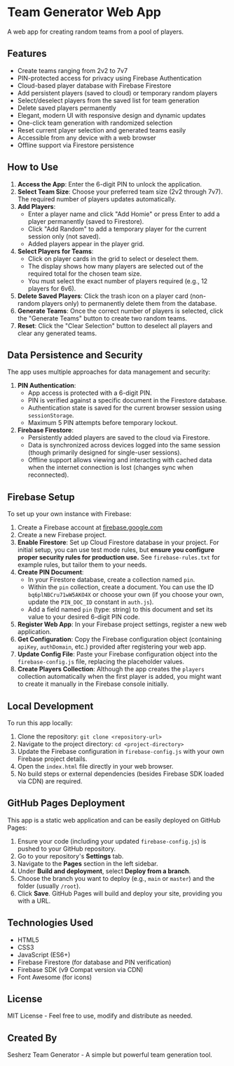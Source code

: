 # Team Generator Web App

A web app for creating random teams from a pool of players.

## Features

- Create teams ranging from 2v2 to 7v7
- PIN-protected access for privacy using Firebase Authentication
- Cloud-based player database with Firebase Firestore
- Add persistent players (saved to cloud) or temporary random players
- Select/deselect players from the saved list for team generation
- Delete saved players permanently
- Elegant, modern UI with responsive design and dynamic updates
- One-click team generation with randomized selection
- Reset current player selection and generated teams easily
- Accessible from any device with a web browser
- Offline support via Firestore persistence

## How to Use

1.  **Access the App**: Enter the 6-digit PIN to unlock the application.
2.  **Select Team Size**: Choose your preferred team size (2v2 through 7v7). The required number of players updates automatically.
3.  **Add Players**:
    - Enter a player name and click "Add Homie" or press Enter to add a player permanently (saved to Firestore).
    - Click "Add Random" to add a temporary player for the current session only (not saved).
    - Added players appear in the player grid.
4.  **Select Players for Teams**:
    - Click on player cards in the grid to select or deselect them.
    - The display shows how many players are selected out of the required total for the chosen team size.
    - You must select the exact number of players required (e.g., 12 players for 6v6).
5.  **Delete Saved Players**: Click the trash icon on a player card (non-random players only) to permanently delete them from the database.
6.  **Generate Teams**: Once the correct number of players is selected, click the "Generate Teams" button to create two random teams.
7.  **Reset**: Click the "Clear Selection" button to deselect all players and clear any generated teams.

## Data Persistence and Security

The app uses multiple approaches for data management and security:

1.  **PIN Authentication**:
    - App access is protected with a 6-digit PIN.
    - PIN is verified against a specific document in the Firestore database.
    - Authentication state is saved for the current browser session using `sessionStorage`.
    - Maximum 5 PIN attempts before temporary lockout.
2.  **Firebase Firestore**:
    - Persistently added players are saved to the cloud via Firestore.
    - Data is synchronized across devices logged into the same session (though primarily designed for single-user sessions).
    - Offline support allows viewing and interacting with cached data when the internet connection is lost (changes sync when reconnected).

## Firebase Setup

To set up your own instance with Firebase:

1. Create a Firebase account at [firebase.google.com](https://firebase.google.com/)
2. Create a new Firebase project.
3. **Enable Firestore**: Set up Cloud Firestore database in your project. For initial setup, you can use test mode rules, but **ensure you configure proper security rules for production use.** See `firebase-rules.txt` for example rules, but tailor them to your needs.
4. **Create PIN Document**:
   - In your Firestore database, create a collection named `pin`.
   - Within the `pin` collection, create a document. You can use the ID `bq6plNBCru71wW5AKO4X` or choose your own (if you choose your own, update the `PIN_DOC_ID` constant in `auth.js`).
   - Add a field named `pin` (type: string) to this document and set its value to your desired 6-digit PIN code.
5. **Register Web App**: In your Firebase project settings, register a new web application.
6. **Get Configuration**: Copy the Firebase configuration object (containing `apiKey`, `authDomain`, etc.) provided after registering your web app.
7. **Update Config File**: Paste your Firebase configuration object into the `firebase-config.js` file, replacing the placeholder values.
8. **Create Players Collection**: Although the app creates the `players` collection automatically when the first player is added, you might want to create it manually in the Firebase console initially.

## Local Development

To run this app locally:

1. Clone the repository: `git clone <repository-url>`
2. Navigate to the project directory: `cd <project-directory>`
3. Update the Firebase configuration in `firebase-config.js` with your own Firebase project details.
4. Open the `index.html` file directly in your web browser.
5. No build steps or external dependencies (besides Firebase SDK loaded via CDN) are required.

## GitHub Pages Deployment

This app is a static web application and can be easily deployed on GitHub Pages:

1. Ensure your code (including your updated `firebase-config.js`) is pushed to your GitHub repository.
2. Go to your repository's **Settings** tab.
3. Navigate to the **Pages** section in the left sidebar.
4. Under **Build and deployment**, select **Deploy from a branch**.
5. Choose the branch you want to deploy (e.g., `main` or `master`) and the folder (usually `/root`).
6. Click **Save**. GitHub Pages will build and deploy your site, providing you with a URL.

## Technologies Used

- HTML5
- CSS3
- JavaScript (ES6+)
- Firebase Firestore (for database and PIN verification)
- Firebase SDK (v9 Compat version via CDN)
- Font Awesome (for icons)

## License

MIT License - Feel free to use, modify and distribute as needed.

## Created By

Sesherz Team Generator - A simple but powerful team generation tool.
